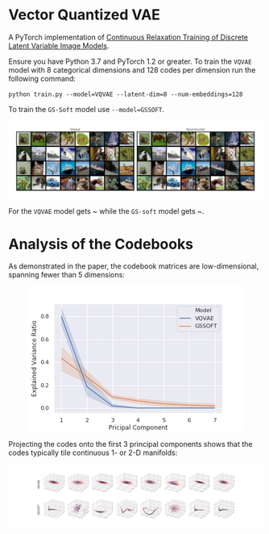 # Vector Quantized VAE
A PyTorch implementation of [Continuous Relaxation Training of Discrete Latent Variable Image Models](http://bayesiandeeplearning.org/2017/papers/54.pdf).

Ensure you have Python 3.7 and PyTorch 1.2 or greater. 
To train the `VQVAE` model with 8 categorical dimensions and 128 codes per dimension 
run the following command:
```
python train.py --model=VQVAE --latent-dim=8 --num-embeddings=128
``` 
To train the `GS-Soft` model use `--model=GSSOFT`.

<p align="center">
    <img src="assets/reconstructions.png?raw=true" alt="VQVAE Reconstructions">
</p>

For the `VQVAE` model gets ~ while the `GS-soft` model gets ~.

# Analysis of the Codebooks 

As demonstrated in the paper, the codebook matrices are low-dimensional, spanning fewer than 5 dimensions:

<p align="center">
    <img src="assets/variance_ratio.png?raw=true" alt="Explained Variance Ratio">
</p>

Projecting the codes onto the first 3 principal components shows that the codes typically tile 
continuous 1- or 2-D manifolds:

<p align="center">
    <img src="assets/codebooks.png?raw=true" alt="Codebook principal components">
</p>
